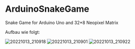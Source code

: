 # ArduinoSnakeGame
Snake Game for Arduino Uno and 32*8 Neopixel Matrix

Aufbau wie folgt:


![20221013_210918](https://user-images.githubusercontent.com/68804988/195693267-e2f5bf13-1da4-46c6-97bf-32bb2750e0aa.jpg)
![20221013_210901](https://user-images.githubusercontent.com/68804988/195693278-73024772-d66e-4f39-82dd-31d740343ec2.jpg)
![20221013_210922](https://user-images.githubusercontent.com/68804988/195693383-2e3d62af-0031-4351-9c05-1febdb320833.jpg)
